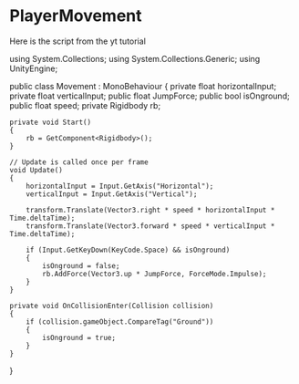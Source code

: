 # PlayerMovement
Here is the script from the yt tutorial

using System.Collections;
using System.Collections.Generic;
using UnityEngine;

public class Movement : MonoBehaviour
{
    private float horizontalInput;
    private float verticalInput;
    public float JumpForce;
    public bool isOnground;
    public float speed;
    private Rigidbody rb;

    private void Start()
    {
        rb = GetComponent<Rigidbody>();
    }

    // Update is called once per frame
    void Update()
    {
        horizontalInput = Input.GetAxis("Horizontal");
        verticalInput = Input.GetAxis("Vertical");

        transform.Translate(Vector3.right * speed * horizontalInput * Time.deltaTime);
        transform.Translate(Vector3.forward * speed * verticalInput * Time.deltaTime);

        if (Input.GetKeyDown(KeyCode.Space) && isOnground)
        {
            isOnground = false;
            rb.AddForce(Vector3.up * JumpForce, ForceMode.Impulse);  
        }
    }

    private void OnCollisionEnter(Collision collision)
    {
        if (collision.gameObject.CompareTag("Ground"))
        {
            isOnground = true;
        }    
    }

}
